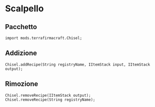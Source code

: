 # Scalpello

## Pacchetto
```zenscript
import mods.terrafirmacraft.Chisel;
```

## Addizione
```zenscript
Chisel.addRecipe(String registryName, IItemStack input, IItemStack output);
```

## Rimozione

```zenscript
Chisel.removeRecipe(IItemStack output);
Chisel.removeRecipe(String registryName);
```